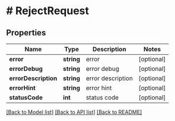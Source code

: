 # # RejectRequest

## Properties

Name | Type | Description | Notes
------------ | ------------- | ------------- | -------------
**error** | **string** | error | [optional] 
**errorDebug** | **string** | error debug | [optional] 
**errorDescription** | **string** | error description | [optional] 
**errorHint** | **string** | error hint | [optional] 
**statusCode** | **int** | status code | [optional] 

[[Back to Model list]](../../README.md#documentation-for-models) [[Back to API list]](../../README.md#documentation-for-api-endpoints) [[Back to README]](../../README.md)


